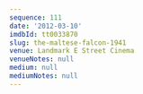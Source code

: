 ```yaml
---
sequence: 111
date: '2012-03-10'
imdbId: tt0033870
slug: the-maltese-falcon-1941
venue: Landmark E Street Cinema
venueNotes: null
medium: null
mediumNotes: null
---
```



